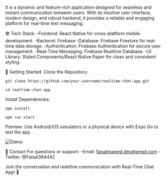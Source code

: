 It is a dynamic and feature-rich application designed for seamless and instant communication between users. With its intuitive user interface, modern design, and robust backend, it provides a reliable and engaging platform for real-time text messaging.

🛠️ Tech Stack:
-Frontend: React Native for cross-platform mobile development.
-Backend: Firebase
-Database: Firebase Firestore for real-time data storage.
-Authentication: Firebase Authentication for secure user management.
-Real-Time Messaging: Firebase Realtime Database.
-UI Library: Styled Components/React Native Paper for clean and consistent styling.

🚀 Getting Started:
Clone the Repository:

`git clone https://github.com/your-username/realtime-chat-app.git `

`cd realtime-chat-app `

Install Dependencies:

`npm install `

`npm run start `

Preview:
Use Android/iOS simulators or a physical device with Expo Go to test the app.

![Demo](./src/Assets/video.gif)

📧 Contact
For questions or support:
-Email: faisalmajeed.dev@gmail.com
-Twitter: @Faisal364442

Join the conversation and redefine communication with Real-Time Chat App! 🚀
